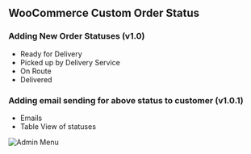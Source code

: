 WooCommerce Custom Order Status
---

### Adding New Order Statuses (v1.0)

  - Ready for Delivery
  - Picked up by Delivery Service
  - On Route
  - Delivered

### Adding email sending for above status to customer (v1.0.1)
  - Emails
  - Table View of statuses


![Admin Menu](https://i.imgur.com/nBg5opb.png)
